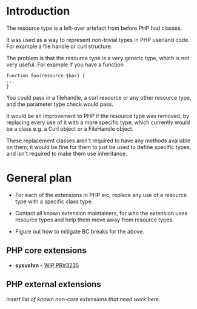 # Introduction

The resource type is a left-over artefact from before PHP had classes.

It was used as a way to represent non-trivial types in PHP userland code. For example a file handle or curl structure.

The problem is that the resource type is a very generic type, which is not very useful. For example if you have a function

```
function foo(resource $bar) {
...
}
```

You could pass in a filehandle, a curl resource or any other resource type, and the parameter type check would pass.

It would be an improvement to PHP if the resource type was removed, by replacing every use of it with a more specific type, which currently would be a class e.g. a Curl object or a FileHandle object.

These replacement classes aren't required to have any methods available on them; it would be fine for them to just be used to define specific types, and isn't required to make them use inheritance.


# General plan

* For each of the extensions in PHP src, replace any use of a resource type with a specific class type.

* Contact all known extension maintainers, for who the extension uses resource types and help them move away from resource types.

* Figure out how to mitigate BC breaks for the above.


## PHP core extensions 

* **sysvshm** - [WIP PR#3235](https://github.com/php/php-src/pull/3235)


## PHP external extensions

*insert list of known non-core extensions that need work here.*
